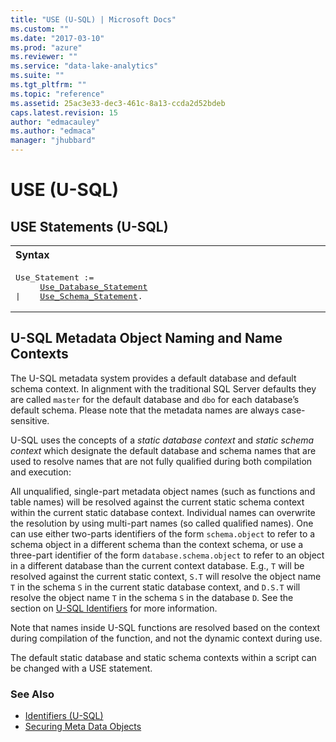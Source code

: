 ```yaml
---
title: "USE (U-SQL) | Microsoft Docs"
ms.custom: ""
ms.date: "2017-03-10"
ms.prod: "azure"
ms.reviewer: ""
ms.service: "data-lake-analytics"
ms.suite: ""
ms.tgt_pltfrm: ""
ms.topic: "reference"
ms.assetid: 25ac3e33-dec3-461c-8a13-ccda2d52bdeb
caps.latest.revision: 15
author: "edmacauley"
ms.author: "edmaca"
manager: "jhubbard"
---
```


# USE (U-SQL)   

## USE Statements (U-SQL)   
<table><th align="left">Syntax</th><tr><td><pre>
Use_Statement :=                                                                                         
     <a href="use-database-u-sql.md">Use_Database_Statement</a>
|    <a href="use-schema-u-sql.md">Use_Schema_Statement</a>.
</pre></td></tr></table>

## U-SQL Metadata Object Naming and Name Contexts
The U-SQL metadata system provides a default database and default schema context. In alignment with the traditional SQL Server defaults they are called `master` for the default database and `dbo` for each database’s default schema. Please note that the metadata names are always case-sensitive.  
  
U-SQL uses the concepts of a *static database context* and *static schema context* which designate the default database and schema names that are used to resolve names that are not fully qualified during both compilation and execution:  
  
All unqualified, single-part metadata object names (such as functions and table names) will be resolved against the current static schema context within the current static database context. Individual names can overwrite the resolution by using multi-part names (so called qualified names). One can use either two-parts identifiers of the form `schema.object` to refer to a schema object in a different schema than the context schema, or use a three-part identifier of the form `database.schema.object` to refer to an object in a different database than the current context database. E.g., `T` will be resolved against the current static context, `S.T` will resolve the object name `T` in the schema `S` in the current static database context, and `D.S.T` will resolve the object name `T` in the schema `S` in the database `D`. See the section on [U-SQL Identifiers](../u-sql/u-sql-identifiers.md) for more information.   
  
Note that names inside U-SQL functions are resolved based on the context during compilation of the function, and not the dynamic context during use.  
  
The default static database and static schema contexts within a script can be changed with a USE statement.  
  
### See Also
* [Identifiers (U-SQL)](../u-sql/identifiers-u-sql.md) 
* [Securing Meta Data Objects](../u-sql/securing-meta-data-objects.md) 
